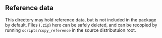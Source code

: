 ## Reference data

This directory may hold reference data, but is not included in the package by default.  Files (`.zip`)  here can be safely deleted, and can be recopied by running `scripts/copy_reference` in the source distributuion root.
